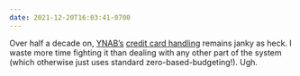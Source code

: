 ```yaml
---
date: 2021-12-20T16:03:41-0700
---
```


Over half a decade on, [YNAB’s](https://www.youneedabudget.com) [credit card handling](https://www.youneedabudget.com/how-to-manage-credit-cards-in-ynab/) remains janky as heck. I waste more time fighting it than dealing with any other part of the system (which otherwise just uses standard zero-based-budgeting!). Ugh.